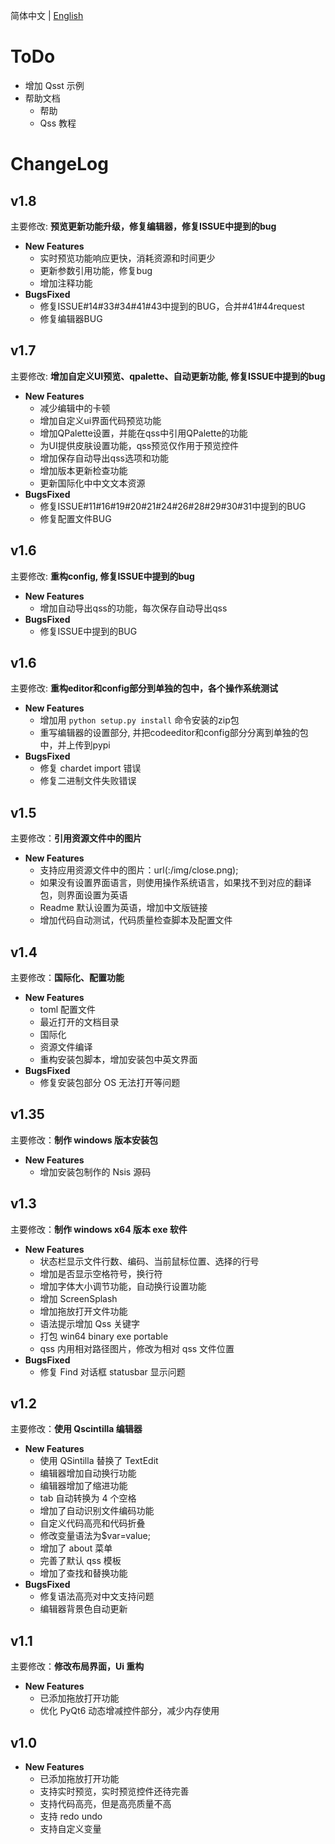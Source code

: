 简体中文 | [English](todo.md)

# ToDo

+ 增加 Qsst 示例
+ 帮助文档
    - 帮助
    - Qss 教程


# ChangeLog

## v1.8
主要修改: **预览更新功能升级，修复编辑器，修复ISSUE中提到的bug**

+ **New Features**
    - 实时预览功能响应更快，消耗资源和时间更少
    - 更新参数引用功能，修复bug
    - 增加注释功能
+ **BugsFixed**
    - 修复ISSUE#14#33#34#41#43中提到的BUG，合并#41#44request
    - 修复编辑器BUG

## v1.7
主要修改: **增加自定义UI预览、qpalette、自动更新功能, 修复ISSUE中提到的bug**

+ **New Features**
    - 减少编辑中的卡顿
    - 增加自定义ui界面代码预览功能
    - 增加QPalette设置，并能在qss中引用QPalette的功能
    - 为UI提供皮肤设置功能，qss预览仅作用于预览控件
	- 增加保存自动导出qss选项和功能
    - 增加版本更新检查功能
	- 更新国际化中中文文本资源
+ **BugsFixed**
    - 修复ISSUE#11#16#19#20#21#24#26#28#29#30#31中提到的BUG
    - 修复配置文件BUG
    
## v1.6
主要修改: **重构config, 修复ISSUE中提到的bug**

+ **New Features**
    - 增加自动导出qss的功能，每次保存自动导出qss
+ **BugsFixed**
    - 修复ISSUE中提到的BUG

## v1.6
主要修改: **重构editor和config部分到单独的包中，各个操作系统测试**

+ **New Features**
    - 增加用 `python setup.py install` 命令安装的zip包
    - 重写编辑器的设置部分, 并把codeeditor和config部分分离到单独的包中，并上传到pypi
+ **BugsFixed**
    - 修复 chardet import 错误
    - 修复二进制文件失败错误

## v1.5
主要修改：**引用资源文件中的图片**

+ **New Features**
    - 支持应用资源文件中的图片：url(:/img/close.png);
    - 如果没有设置界面语言，则使用操作系统语言，如果找不到对应的翻译包，则界面设置为英语
    - Readme 默认设置为英语，增加中文版链接
    - 增加代码自动测试，代码质量检查脚本及配置文件 


## v1.4
主要修改：**国际化、配置功能**

+ **New Features**
    - toml 配置文件
    - 最近打开的文档目录
    - 国际化
    - 资源文件编译
    - 重构安装包脚本，增加安装包中英文界面
+ **BugsFixed**
    - 修复安装包部分 OS 无法打开等问题

## v1.35
主要修改：**制作 windows 版本安装包**

+ **New Features**
    - 增加安装包制作的 Nsis 源码

## v1.3
主要修改：**制作 windows x64 版本 exe 软件**

+ **New Features**
    - 状态栏显示文件行数、编码、当前鼠标位置、选择的行号
    - 增加是否显示空格符号，换行符
    - 增加字体大小调节功能，自动换行设置功能
    - 增加 ScreenSplash
    - 增加拖放打开文件功能
    - 语法提示增加 Qss 关键字
    - 打包 win64 binary exe portable
    - qss 内用相对路径图片，修改为相对 qss 文件位置
+ **BugsFixed**
    - 修复 Find 对话框 statusbar 显示问题

## v1.2

主要修改：**使用 Qscintilla 编辑器**

+ **New Features**
    - 使用 QSintilla 替换了 TextEdit
    - 编辑器增加自动换行功能
    - 编辑器增加了缩进功能
    - tab 自动转换为 4 个空格
    - 增加了自动识别文件编码功能
    - 自定义代码高亮和代码折叠
    - 修改变量语法为$var=value;
    - 增加了 about 菜单
    - 完善了默认 qss 模板
    - 增加了查找和替换功能
+ **BugsFixed**
    - 修复语法高亮对中文支持问题
    - 编辑器背景色自动更新

## v1.1
主要修改：**修改布局界面，Ui 重构**

+ **New Features**
    - 已添加拖放打开功能
    - 优化 PyQt6 动态增减控件部分，减少内存使用

## v1.0

+ **New Features**
    - 已添加拖放打开功能
    - 支持实时预览，实时预览控件还待完善
    - 支持代码高亮，但是高亮质量不高
    - 支持 redo undo
    - 支持自定义变量
